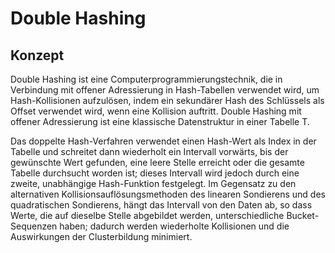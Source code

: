 # Double Hashing

## Konzept

Double Hashing ist eine Computerprogrammierungstechnik, die in Verbindung mit offener Adressierung in Hash-Tabellen verwendet wird, um Hash-Kollisionen aufzulösen, indem ein sekundärer Hash des Schlüssels als Offset verwendet wird, wenn eine Kollision auftritt. Double Hashing mit offener Adressierung ist eine klassische Datenstruktur in einer Tabelle T.

Das doppelte Hash-Verfahren verwendet einen Hash-Wert als Index in der Tabelle und schreitet dann wiederholt ein Intervall vorwärts, bis der gewünschte Wert gefunden, eine leere Stelle erreicht oder die gesamte Tabelle durchsucht worden ist; dieses Intervall wird jedoch durch eine zweite, unabhängige Hash-Funktion festgelegt. Im Gegensatz zu den alternativen Kollisionsauflösungsmethoden des linearen Sondierens und des quadratischen Sondierens, hängt das Intervall von den Daten ab, so dass Werte, die auf dieselbe Stelle abgebildet werden, unterschiedliche Bucket-Sequenzen haben; dadurch werden wiederholte Kollisionen und die Auswirkungen der Clusterbildung minimiert.
